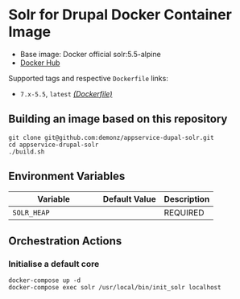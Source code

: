 # Solr for Drupal Docker Container Image

* Base image: Docker official solr:5.5-alpine
* [Docker Hub](https://hub.docker.com/_/solr)

Supported tags and respective `Dockerfile` links:

* `7.x-5.5`, `latest` [_(Dockerfile)_](./Dockerfile)


## Building an image based on this repository

    git clone git@github.com:demonz/appservice-dupal-solr.git
    cd appservice-drupal-solr
    ./build.sh


## Environment Variables

| Variable                                   | Default Value              | Description                      |
| ------------------------------------------ | -------------------------- | -------------------------------- |
| `SOLR_HEAP           `                     |                            | REQUIRED                         |


## Orchestration Actions

### Initialise a default core

    docker-compose up -d
    docker-compose exec solr /usr/local/bin/init_solr localhost